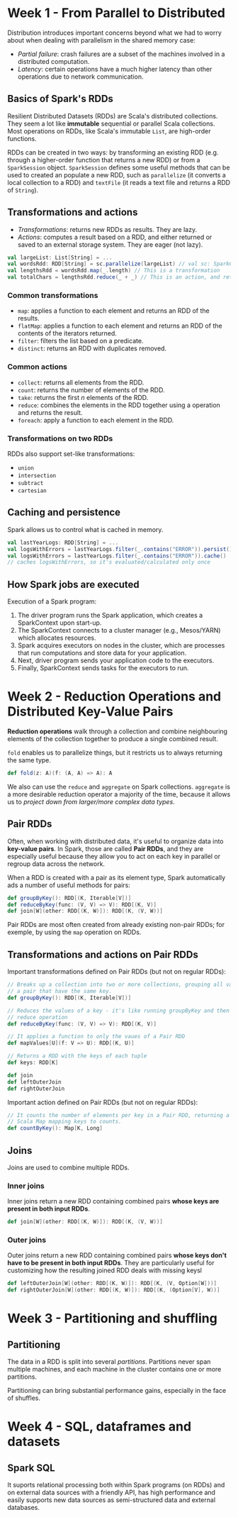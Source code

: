 # Week 1 - From Parallel to Distributed

Distribution introduces important concerns beyond what we had to worry about when dealing with parallelism in the shared memory case:

- _Partial failure_: crash failures are a subset of the machines involved in a distributed computation.
- _Latency_: certain operations have a much higher latency than other operations due to network communication.

## Basics of Spark's RDDs

Resilient Distributed Datasets (RDDs) are Scala's distributed collections. They seem a lot like **immutable** sequential or parallel Scala collections. Most operations on RDDs, like Scala's immutable `List`, are high-order functions.

RDDs can be created in two ways: by transforming an existing RDD (e.g. through a higher-order function that returns a new RDD) or from a `SparkSession` object. `SparkSession` defines some useful methods that can be used to created an populate a new RDD, such as `parallelize` (it converts a local collection to a RDD) and `textFile` (it reads a text file and returns a RDD of `String`).

## Transformations and actions

- _Transformations_: returns new RDDs as results. They are lazy.
- _Actions_: computes a result based on a RDD, and either returned or saved to an external storage system. They are eager (not lazy).

```scala
val largeList: List[String] = ...
val wordsRdd: RDD[String] = sc.parallelize(largeList) // val sc: SparkContext
val lengthsRdd = wordsRdd.map(_.length) // This is a transformation
val totalChars = lengthsRdd.reduce(_ + _) // This is an action, and returns an integer
```

### Common transformations

- `map`: applies a function to each element and returns an RDD of the results.
- `flatMap`: applies a function to each element and returns an RDD of the contents of the iterators returned.
- `filter`: filters the list based on a predicate.
- `distinct`: returns an RDD with duplicates removed.

### Common actions

- `collect`: returns all elements from the RDD.
- `count`: returns the number of elements of the RDD.
- `take`: returns the first _n_ elements of the RDD.
- `reduce`: combines the elements in the RDD together using a operation and returns the result.
- `foreach`: apply a function to each element in the RDD.

### Transformations on two RDDs

RDDs also support set-like transformations:

- `union`
- `intersection`
- `subtract`
- `cartesian`

## Caching and persistence

Spark allows us to control what is cached in memory.

```scala
val lastYearLogs: RDD[String] = ...
val logsWithErrors = lastYearLogs.filter(_.contains("ERROR")).persist()
val logsWithErrors = lastYearLogs.filter(_.contains("ERROR")).cache()
// caches logsWithErrors, so it's evaluated/calculated only once
```

## How Spark jobs are executed

Execution of a Spark program:

1. The driver program runs the Spark application, which creates a SparkContext upon start-up.
2. The SparkContext connects to a cluster manager (e.g., Mesos/YARN) which allocates resources.
3. Spark acquires executors on nodes in the cluster, which are processes that run computations and store data for your application.
4. Next, driver program sends your application code to the executors.
5. Finally, SparkContext sends tasks for the executors to run.



# Week 2 - Reduction Operations and Distributed Key-Value Pairs

**Reduction operations** walk through a collection and combine neighbouring elements of the collection together to produce a single combined result.

`fold` enables us to parallelize things, but it restricts us to always returning the same type.

```scala
def fold(z: A)(f: (A, A) => A): A
```

We also can use the `reduce` and `aggregate` on Spark collections. `aggregate` is a more desirable reduction operator a majority of the time, because it allows us to _project down from larger/more complex data types_.

## Pair RDDs

Often, when working with distributed data, it's useful to organize data into **key-value pairs**. In Spark, those are called **Pair RDDs**, and they are especially useful because they allow you to act on each key in parallel or regroup data across the network.

When a RDD is created with a pair as its element type, Spark automatically ads a number of useful methods for pairs:

```scala
def groupByKey(): RDD[(K, Iterable[V])]
def reduceByKey(func: (V, V) => V): RDD[(K, V)]
def join[W](other: RDD[(K, W)]): RDD[(K, (V, W))]
```

Pair RDDs are most often created from already existing non-pair RDDs; for exemple, by using the `map` operation on RDDs.

## Transformations and actions on Pair RDDs

Important transformations defined on Pair RDDs (but not on regular RDDs):

```scala
// Breaks up a collection into two or more collections, grouping all values of
// a pair that have the same key.
def groupByKey(): RDD[(K, Iterable[V])]

// Reduces the values of a key - it's like running groupByKey and then doing a
// reduce operation
def reduceByKey(func: (V, V) => V): RDD[(K, V)]

// It applies a function to only the vaues of a Pair RDD
def mapValues[U](f: V => U): RDD[(K, U)]

// Returns a RDD with the keys of each tuple
def keys: RDD[K]

def join
def leftOuterJoin
def rightOuterJoin
```

Important action defined on Pair RDDs (but not on regular RDDs):

```scala
// It counts the number of elements per key in a Pair RDD, returning a normal
// Scala Map mapping keys to counts.
def countByKey(): Map[K, Long]
```

## Joins

Joins are used to combine multiple RDDs.

### Inner joins

Inner joins return a new RDD containing combined pairs **whose keys are present in both input RDDs**.

```scala
def join[W](other: RDD[(K, W)]): RDD[(K, (V, W))]
```

### Outer joins

Outer joins return a new RDD containing combined pairs **whose keys don't have to be present in both input RDDs**. They are particularly useful for customizing how the resulting joined RDD deals with missing keysl

```scala
def leftOuterJoin[W](other: RDD[(K, W)]): RDD[(K, (V, Option[W]))]
def rightOuterJoin[W](other: RDD[(K, W)]): RDD[(K, (Option[V], W))]
```



# Week 3 - Partitioning and shuffling

## Partitioning

The data in a RDD is split into several _partitions_. Partitions never span multiple machines, and each machine in the cluster contains one or more partitions.

Partitioning can bring substantial performance gains, especially in the face of shuffles.



# Week 4 - SQL, dataframes and datasets

## Spark SQL

It suports relational processing both within Spark programs (on RDDs) and on external data sources with a friendly API, has high performance and easily supports new data sources as semi-structured data and external databases.



